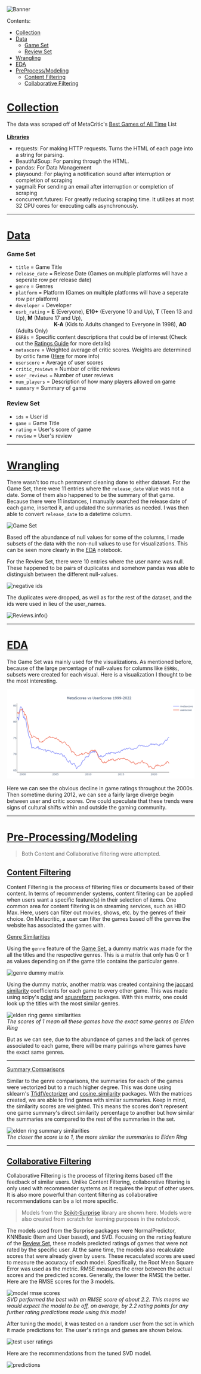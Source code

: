 ![Banner](https://user-images.githubusercontent.com/89433717/170891205-463af589-40b0-4135-9141-66b115c70c7b.png)

Contents:
- [Collection](#collection)
- [Data](#data)
  - [Game Set](#gameset)
  - [Review Set](#reviewset)
- [Wrangling](#wrangling)
- [EDA](#eda)
- [PreProcess/Modeling](#mod)
  - [Content Filtering](#contentf)
  - [Collaborative Filtering](#colabf)

# [Collection](https://github.com/trentenAB/Video_Game_Recommendation_System/blob/main/notebooks/scraping_meta.ipynb)<a id='collection'></a>
The data was scraped off of MetaCritic's [Best Games of All Time](https://www.metacritic.com/browse/games/score/metascore/all/all/filtered) List<br><br>
<ins>__Libraries__</ins> 
- requests: For making HTTP requests. Turns the HTML of each page into a string for parsing.  
- BeautifulSoup: For parsing through the HTML.
- pandas: For Data Management
- playsound: For playing a notification sound after interruption or completion of scraping
- yagmail: For sending an email after interruption or completion of scraping
- concurrent.futures: For greatly reducing scraping time. It utilizes at most 32 CPU cores for executing calls asynchronously. 
__________________________________________________________________________________________
# [Data](https://www.kaggle.com/datasets/trentenberam/metacritic-games-all-time)<a id='data'></a>
### Game Set<a id='gameset'></a>
- `title` = Game Title
- `release_date` = Release Date (Games on multiple platforms will have a seperate row per release date)
- `genre` = Genres
- `platform` = Platform (Games on multiple platforms will have a seperate row per platform)
- `developer` = Developer
- `esrb_rating` = __E__ (Everyone), __E10+__ (Everyone 10 and Up), __T__ (Teen 13 and Up), __M__ (Mature 17 and Up), 
                  <br> &nbsp;&nbsp;&nbsp;&nbsp;&nbsp;&nbsp;&nbsp;&nbsp;&nbsp;&nbsp;&nbsp;&nbsp;&nbsp;&nbsp;&nbsp;&nbsp;&nbsp;&nbsp;&nbsp;&nbsp;&nbsp;&nbsp;&nbsp;&nbsp;&nbsp; __K-A__ (Kids to Adults changed to Everyone in 1998), __AO__ (Adults Only)       
- `ESRBs` = Specific content descriptions that could be of interest (Check out the [Ratings Guide](https://www.esrb.org/ratings-guide/) for more details)
- `metascore` = Weighted average of critic scores. Weights are determined by critic fame ([Here](https://www.metacritic.com/about-metascores) for more info)
- `userscore` = Average of user scores
- `critic_reviews` = Number of critic reviews
- `user_reviews` = Number of user reviews 
- `num_players` = Description of how many players allowed on game
- `summary` = Summary of game

### Review Set<a id='reviewset'></a>
- `ids` = User id
- `game` = Game Title
- `rating` = User's score of game
- `review` = User's review
__________________________________________________________________________________________
# [Wrangling](https://github.com/trentenAB/Video_Game_Recommendation_System/blob/main/notebooks/Wrangling.ipynb)<a id='wrangling'></a>
There wasn't too much permanent cleaning done to either dataset. For the Game Set, there were 11 entries where the `release_date` value was not a date. Some of them also happened to be the summary of that game. Because there were 11 instances, I manually searched the release date of each game, inserted it, and updated the summaries as needed. I was then able to convert `release_date` to a datetime column. 

![Game Set](https://user-images.githubusercontent.com/89433717/170890214-e72c1d23-f225-42a5-928b-1dad096db551.png)

Based off the abundance of null values for some of the columns, I made subsets of the data with the non-null values to use for visualizations. This can be seen more clearly in the [EDA](https://github.com/trentenAB/Video_Game_Recommendation_System/tree/main/notebooks/VGR%20EDA) notebook.  

[//]: # (Put pictures of this process)

For the Review Set, there were 10 entries where the user name was null. These happened to be pairs of duplicates and somehow pandas was able to distinguish between the different null-values.

![negative ids](https://user-images.githubusercontent.com/89433717/170890328-bb1610a9-0ccf-4223-ac77-849c0a49e3f0.png)

The duplicates were dropped, as well as for the rest of the dataset, and the ids were used in lieu of the user_names. 

![Reviews.info()](https://user-images.githubusercontent.com/89433717/170890380-5cb4f4b0-7790-4be2-b814-a049d2fbebdf.png)
__________________________________________________________________________________________
# [EDA](https://github.com/trentenAB/Video_Game_Recommendation_System/tree/main/notebooks/VGR%20EDA)<a id='eda'></a>
The Game Set was mainly used for the visualizations. As mentioned before, because of the large percentage of null-values for columns like `ESRBs`, subsets were created for each visual. Here is a visualization I thought to be the most interesting. 

![Critic and User Ratings 1999-2022](https://github.com/trentenAB/Video_Game_Recommendation_System/blob/main/notebooks/VGR%20EDA/CriticScores%20vs%20UserScores.png)

Here we can see the obvious decline in game ratings throughout the 2000s. Then sometime during 2012, we can see a fairly large diverge begin between user and critic scores. One could speculate that these trends were signs of cultural shifts within and outside the gaming community.   
__________________________________________________________________________________________

# [Pre-Processing/Modeling](https://github.com/trentenAB/Video_Game_Recommendation_System/blob/main/notebooks/Preprocess%20and%20Modeling.ipynb)<a id='mod'></a>

>Both Content and Collaborative filtering were attempted.

## __<ins>Content Filtering</ins>__<a id='contentf'></a>
Content Filtering is the process of filtering files or documents based of their content. In terms of recommender systems, content filtering can be applied when users want a specific feature(s) in their selection of items. One common area for content filtering is on streaming services, such as HBO Max. Here, users can filter out movies, shows, etc. by the genres of their choice. On Metacritic, a user can filter the games based off the genres the website has associated the games with. 

<ins>Genre Similarities</ins>

Using the `genre` feature of the [Game Set](https://user-images.githubusercontent.com/89433717/170890214-e72c1d23-f225-42a5-928b-1dad096db551.png), a dummy matrix was made for the all the titles and the respective genres. This is a matrix that only has 0 or 1 as values depending on if the game title contains the particular genre.    

![genre dummy matrix](https://user-images.githubusercontent.com/89433717/172474691-673d65d1-7d49-412a-91e7-7affab0de030.png)


[//]: # (Put pic of the dummy matrix)

Using the dummy matrix, another matrix was created containing the [jaccard similarity](https://en.wikipedia.org/wiki/Jaccard_index) coefficients for each game to every other game. This was made using scipy's [pdist](https://docs.scipy.org/doc/scipy/reference/generated/scipy.spatial.distance.pdist.html) and [squareform](https://docs.scipy.org/doc/scipy/reference/generated/scipy.spatial.distance.squareform.html?highlight=squareform#scipy.spatial.distance.squareform) packages. With this matrix, one could look up the titles with the most similar genres. 

![elden ring genre similarities](https://user-images.githubusercontent.com/89433717/172476244-f4045164-427e-41cb-8b96-f257783e2e59.png)<br>
*The scores of 1 mean all these games have the exact same genres as Elden Ring*

But as we can see, due to the abundance of games and the lack of genres associated to each game, there will be many pairings where games have the exact same genres.
__________________________________________________________________________________________
<ins>Summary Comparisons</ins> 

Similar to the genre comparisons, the summaries for each of the games were vectorized but to a much higher degree. This was done using sklearn's [TfidfVectorizer](https://scikit-learn.org/stable/modules/generated/sklearn.feature_extraction.text.TfidfVectorizer.html) and [cosine_similarity](https://scikit-learn.org/stable/modules/generated/sklearn.metrics.pairwise.cosine_similarity.html) packages. With the matrices created, we are able to find games with similar summaries. Keep in mind, the similarity scores are weighted. This means the scores don't represent one game summary's direct similarity percentage to another but how similar the summaries are compared to the rest of the summaries in the set. 

![elden ring summary similarities](https://user-images.githubusercontent.com/89433717/172721629-b653076c-b9a3-4385-b49c-8405e4249035.png)<br>
*The closer the score is to 1, the more similar the summaries to Elden Ring*
__________________________________________________________________________________________

## __<ins>Collaborative Filtering</ins>__<a id='colabf'></a>
Collaborative Filtering is the process of filtering items based off the feedback of similar users. Unlike Content Filtering, collaborative filtering is only used with recommender systems as it requires the input of other users. It is also more powerful than content filtering as collaborative recommendations can be a lot more specific. 

>Models from the [Scikit-Surprise](https://surprise.readthedocs.io/en/stable/) library are shown here. Models were also created from scratch for learning purposes in the notebook. 

The models used from the Surprise packages were NormalPredictor, KNNBasic (Item and User based), and SVD. Focusing on the `rating` feature of the [Review Set](https://user-images.githubusercontent.com/89433717/170890380-5cb4f4b0-7790-4be2-b814-a049d2fbebdf.png), these models predicted ratings of games that were not rated by the specific user. At the same time, the models also recalculate scores that were already given by users. These recaculated scores are used to measure the accuracy of each model. Specifically, the Root Mean Square Error was used as the metric. RMSE measures the error between the actual scores and the predicted scores. Generally, the lower the RMSE the better. Here are the RMSE scores for the 3 models. 

![model rmse scores](https://user-images.githubusercontent.com/89433717/173896671-bc782098-61a6-423a-b63d-073cb9b3431f.png)<br>
*SVD performed the best with an RMSE score of about 2.2. This means we would expect the model to be off, on average, by 2.2 rating points for any further rating predictions made using this model*

After tuning the model, it was tested on a random user from the set in which it made predictions for. The user's ratings and games are shown below.

![test user ratings](https://user-images.githubusercontent.com/89433717/172736260-a60617e1-52eb-40ff-bd3b-be31d5b8f066.png)

Here are the recommendations from the tuned SVD model.

![predictions](https://user-images.githubusercontent.com/89433717/172736964-7060eaf3-8286-4837-a269-06a96efd366d.png)




